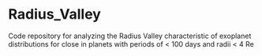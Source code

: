 # Radius_Valley
Code repository for analyzing the Radius Valley characteristic of exoplanet distributions for close in planets with periods of &lt; 100 days and radii &lt; 4 Re
